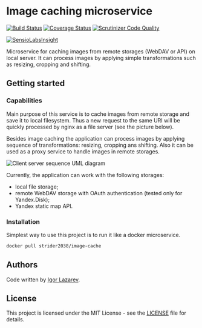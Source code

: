 # Image caching microservice

[![Build Status](https://travis-ci.org/strider2038/image-cache.svg?branch=master)](https://travis-ci.org/strider2038/image-cache) [![Coverage Status](https://coveralls.io/repos/github/strider2038/image-cache/badge.svg?branch=master)](https://coveralls.io/github/strider2038/image-cache?branch=master) [![Scrutinizer Code Quality](https://scrutinizer-ci.com/g/strider2038/image-cache/badges/quality-score.png?b=master)](https://scrutinizer-ci.com/g/strider2038/image-cache/?branch=master)

[![SensioLabsInsight](https://insight.sensiolabs.com/projects/cfe1201a-7dab-4eeb-9b00-f0edd63a1690/big.png)](https://insight.sensiolabs.com/projects/cfe1201a-7dab-4eeb-9b00-f0edd63a1690)

Microservice for caching images from remote storages (WebDAV or API) on local server. It can process images by applying simple transformations such as resizing, cropping and shifting.

## Getting started

### Capabilities

Main purpose of this service is to cache images from remote storage and save it to local filesystem. Thus a new request to the same URI will be quickly processed by nginx as a file server (see the picture below).

Besides image caching the application can process images by applying sequence of transformations: resizing, cropping ans shifting. Also it can be used as a proxy service to handle images in remote storages.

![Client server sequence UML diagram][client-server-uml]

Currently, the application can work with the following storages:

* local file storage;
* remote WebDAV storage with OAuth authentication (tested only for Yandex.Disk);
* Yandex static map API.

### Installation

Simplest way to use this project is to run it like a docker microservice.

```bash
docker pull strider2038/image-cache
```

## Authors

Code written by [Igor Lazarev](https://github.com/strider2038).

## License

This project is licensed under the MIT License - see the [LICENSE](LICENSE) file for details.

[client-server-uml]: http://www.plantuml.com/plantuml/proxy?src=https://raw.githubusercontent.com/strider2038/image-cache/master/docs/uml/client-server.puml
